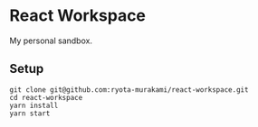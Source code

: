 # React Workspace
My personal sandbox.

## Setup

```
git clone git@github.com:ryota-murakami/react-workspace.git
cd react-workspace
yarn install
yarn start
```